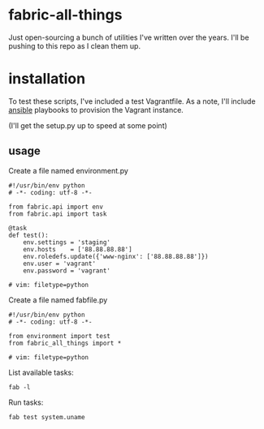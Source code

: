 # fabric-all-things

Just open-sourcing a bunch of utilities I've written over the years.  I'll be
pushing to this repo as I clean them up.

# installation

To test these scripts, I've included a test Vagrantfile. As a note, 
I'll include [ansible](https://github.com/ansible/ansible) playbooks to 
provision the Vagrant instance. 

(I'll get the setup.py up to speed at some point)

## usage

Create a file named environment.py

```
#!/usr/bin/env python
# -*- coding: utf-8 -*-

from fabric.api import env
from fabric.api import task

@task
def test():
    env.settings = 'staging'
    env.hosts    = ['88.88.88.88']
    env.roledefs.update({'www-nginx': ['88.88.88.88']})
    env.user = 'vagrant'
    env.password = 'vagrant'

# vim: filetype=python
```

Create a file named fabfile.py

```
#!/usr/bin/env python
# -*- coding: utf-8 -*-

from environment import test
from fabric_all_things import *

# vim: filetype=python
```

List available tasks:

`fab -l`

Run tasks:

`fab test system.uname`
